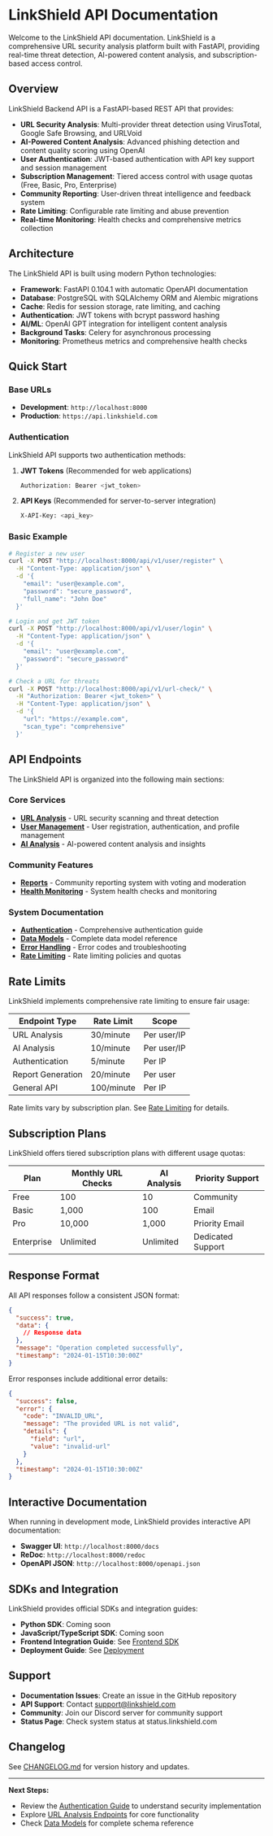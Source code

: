 # LinkShield API Documentation

Welcome to the LinkShield API documentation. LinkShield is a comprehensive URL security analysis platform built with FastAPI, providing real-time threat detection, AI-powered content analysis, and subscription-based access control.

## Overview

LinkShield Backend API is a FastAPI-based REST API that provides:

- **URL Security Analysis**: Multi-provider threat detection using VirusTotal, Google Safe Browsing, and URLVoid
- **AI-Powered Content Analysis**: Advanced phishing detection and content quality scoring using OpenAI
- **User Authentication**: JWT-based authentication with API key support and session management
- **Subscription Management**: Tiered access control with usage quotas (Free, Basic, Pro, Enterprise)
- **Community Reporting**: User-driven threat intelligence and feedback system
- **Rate Limiting**: Configurable rate limiting and abuse prevention
- **Real-time Monitoring**: Health checks and comprehensive metrics collection

## Architecture

The LinkShield API is built using modern Python technologies:

- **Framework**: FastAPI 0.104.1 with automatic OpenAPI documentation
- **Database**: PostgreSQL with SQLAlchemy ORM and Alembic migrations
- **Cache**: Redis for session storage, rate limiting, and caching
- **Authentication**: JWT tokens with bcrypt password hashing
- **AI/ML**: OpenAI GPT integration for intelligent content analysis
- **Background Tasks**: Celery for asynchronous processing
- **Monitoring**: Prometheus metrics and comprehensive health checks

## Quick Start

### Base URLs

- **Development**: `http://localhost:8000`
- **Production**: `https://api.linkshield.com`

### Authentication

LinkShield API supports two authentication methods:

1. **JWT Tokens** (Recommended for web applications)
   ```bash
   Authorization: Bearer <jwt_token>
   ```

2. **API Keys** (Recommended for server-to-server integration)
   ```bash
   X-API-Key: <api_key>
   ```

### Basic Example

```bash
# Register a new user
curl -X POST "http://localhost:8000/api/v1/user/register" \
  -H "Content-Type: application/json" \
  -d '{
    "email": "user@example.com",
    "password": "secure_password",
    "full_name": "John Doe"
  }'

# Login and get JWT token
curl -X POST "http://localhost:8000/api/v1/user/login" \
  -H "Content-Type: application/json" \
  -d '{
    "email": "user@example.com",
    "password": "secure_password"
  }'

# Check a URL for threats
curl -X POST "http://localhost:8000/api/v1/url-check/" \
  -H "Authorization: Bearer <jwt_token>" \
  -H "Content-Type: application/json" \
  -d '{
    "url": "https://example.com",
    "scan_type": "comprehensive"
  }'
```

## API Endpoints

The LinkShield API is organized into the following main sections:

### Core Services
- **[URL Analysis](endpoints/url-analysis.md)** - URL security scanning and threat detection
- **[User Management](endpoints/user-management.md)** - User registration, authentication, and profile management
- **[AI Analysis](endpoints/ai-analysis.md)** - AI-powered content analysis and insights

### Community Features
- **[Reports](endpoints/reports.md)** - Community reporting system with voting and moderation
- **[Health Monitoring](endpoints/health-monitoring.md)** - System health checks and monitoring

### System Documentation
- **[Authentication](authentication.md)** - Comprehensive authentication guide
- **[Data Models](data-models.md)** - Complete data model reference
- **[Error Handling](error-handling.md)** - Error codes and troubleshooting
- **[Rate Limiting](rate-limiting.md)** - Rate limiting policies and quotas

## Rate Limits

LinkShield implements comprehensive rate limiting to ensure fair usage:

| Endpoint Type | Rate Limit | Scope |
|---------------|------------|-------|
| URL Analysis | 30/minute | Per user/IP |
| AI Analysis | 10/minute | Per user/IP |
| Authentication | 5/minute | Per IP |
| Report Generation | 20/minute | Per user |
| General API | 100/minute | Per IP |

Rate limits vary by subscription plan. See [Rate Limiting](rate-limiting.md) for details.

## Subscription Plans

LinkShield offers tiered subscription plans with different usage quotas:

| Plan | Monthly URL Checks | AI Analysis | Priority Support |
|------|-------------------|-------------|------------------|
| Free | 100 | 10 | Community |
| Basic | 1,000 | 100 | Email |
| Pro | 10,000 | 1,000 | Priority Email |
| Enterprise | Unlimited | Unlimited | Dedicated Support |

## Response Format

All API responses follow a consistent JSON format:

```json
{
  "success": true,
  "data": {
    // Response data
  },
  "message": "Operation completed successfully",
  "timestamp": "2024-01-15T10:30:00Z"
}
```

Error responses include additional error details:

```json
{
  "success": false,
  "error": {
    "code": "INVALID_URL",
    "message": "The provided URL is not valid",
    "details": {
      "field": "url",
      "value": "invalid-url"
    }
  },
  "timestamp": "2024-01-15T10:30:00Z"
}
```

## Interactive Documentation

When running in development mode, LinkShield provides interactive API documentation:

- **Swagger UI**: `http://localhost:8000/docs`
- **ReDoc**: `http://localhost:8000/redoc`
- **OpenAPI JSON**: `http://localhost:8000/openapi.json`

## SDKs and Integration

LinkShield provides official SDKs and integration guides:

- **Python SDK**: Coming soon
- **JavaScript/TypeScript SDK**: Coming soon
- **Frontend Integration Guide**: See [Frontend SDK](../integration/frontend-sdk.md)
- **Deployment Guide**: See [Deployment](../integration/deployment.md)

## Support

- **Documentation Issues**: Create an issue in the GitHub repository
- **API Support**: Contact support@linkshield.com
- **Community**: Join our Discord server for community support
- **Status Page**: Check system status at status.linkshield.com

## Changelog

See [CHANGELOG.md](../../CHANGELOG.md) for version history and updates.

---

**Next Steps:**
- Review the [Authentication Guide](authentication.md) to understand security implementation
- Explore [URL Analysis Endpoints](endpoints/url-analysis.md) for core functionality
- Check [Data Models](data-models.md) for complete schema reference